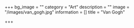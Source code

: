 +++
bg_image = ""
category = "Art"
description = ""
image = "/images/van_gogh.jpg"
information = []
title = "Van Gogh"

+++
